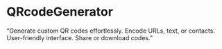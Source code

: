 # QRcodeGenerator
“Generate custom QR codes effortlessly. Encode URLs, text, or contacts. User-friendly interface. Share or download codes.”

